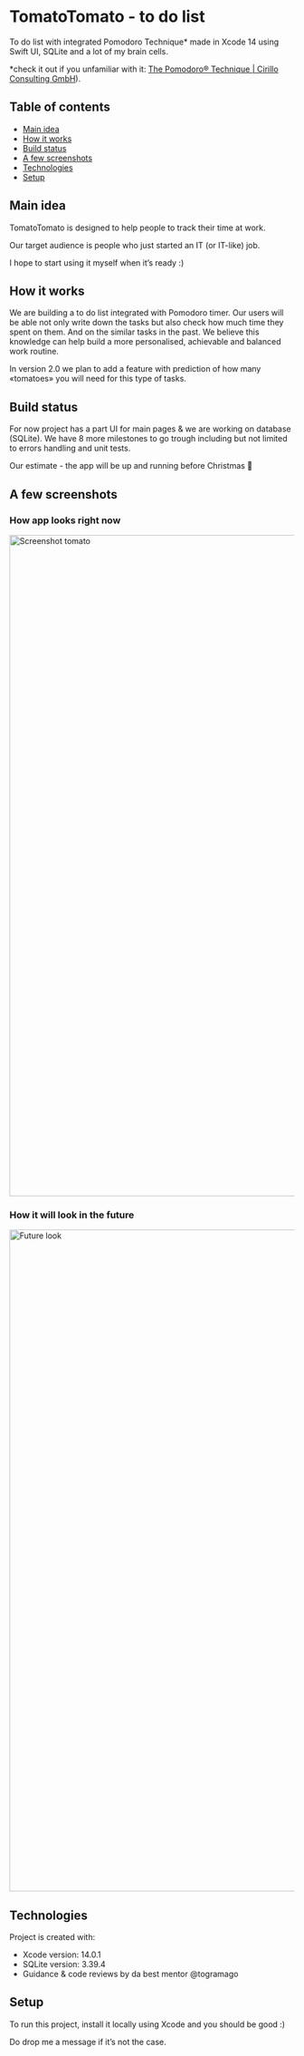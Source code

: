# TomatoTomato - to do list

To do list with integrated Pomodoro Technique* made in Xcode 14 using Swift UI, SQLite and a lot of my brain cells.

 *check it out if you unfamiliar with it: [The Pomodoro® Technique | Cirillo Consulting GmbH](https://francescocirillo.com/products/the-pomodoro-technique)).

## Table of contents

* [Main idea](#main-idea)
* [How it works](#how-it-works)
* [Build status](#build-status)
* [A few screenshots](#a-few-screenshots)
* [Technologies](#technologies)
* [Setup](#setup)

## Main idea
TomatoTomato is designed to help people to track their time at work.

Our target audience is people who just started an IT (or IT-like) job.

I hope to start using it myself when it’s ready :)

## How it works
We are building a to do list integrated with Pomodoro timer. Our users will be able not only write down the tasks but also check how much time they spent on them.  And on the similar tasks in the past. We believe this knowledge can help build a more personalised, achievable and balanced work routine.

In version 2.0 we plan to add a feature with prediction of how many «tomatoes» you will need for this type of tasks.

## Build status
For now project has a part UI for main pages & we are working on database (SQLite). We have 8 more milestones to go trough including but not limited to errors handling and unit tests.

Our estimate - the app will be up and running before Christmas 🎄

## A few screenshots
### How app looks right now

<img width="1167" alt="Screenshot tomato" src="https://user-images.githubusercontent.com/45575272/196437076-1665ee0b-9943-40c3-af22-dc87ea4b094c.png">

### How it will look in the future

<img width="1168" alt="Future look" src="https://user-images.githubusercontent.com/45575272/196436981-e4bcab01-d3c6-4706-a55e-a67cca5d9327.png">

## Technologies
Project is created with:
* Xcode version: 14.0.1
* SQLite version: 3.39.4
* Guidance & code reviews by da best mentor @togramago

## Setup
To run this project, install it locally using Xcode and you should
be good :)

Do drop me a message if it’s not the case.

